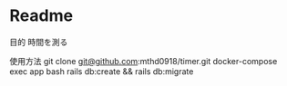 # Readme

目的
時間を測る

使用方法
git clone git@github.com:mthd0918/timer.git
docker-compose exec app bash
rails db:create && rails db:migrate